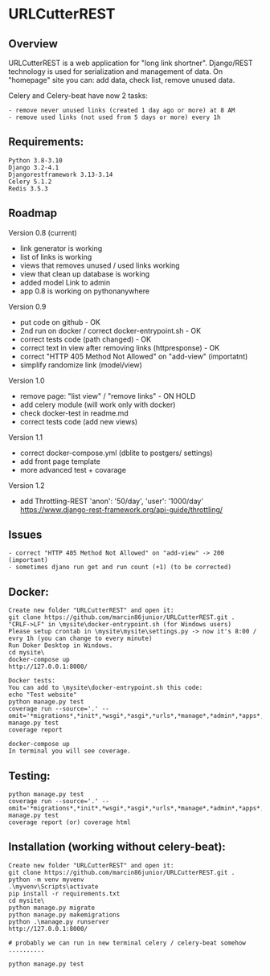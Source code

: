 URLCutterREST
=============

Overview
--------

URLCutterREST is a web application for "long link shortner". 
Django/REST technology is used for serialization and management of data.
On "homepage" site you can: add data, check list, remove unused data.

Celery and Celery-beat have now 2 tasks:

	- remove never unused links (created 1 day ago or more) at 8 AM
	- remove used links (not used from 5 days or more) every 1h

Requirements:
-------------

	Python 3.8-3.10
	Django 3.2-4.1
	Djangorestframework 3.13-3.14
	Celery 5.1.2
	Redis 3.5.3


Roadmap
-------

Version 0.8 (current)
- link generator is working
- list of links is working
- views that removes unused / used links working
- view that clean up database is working
- added model Link to admin
- app 0.8 is working on pythonanywhere

Version 0.9
- put code on github - OK
- 2nd run on docker / correct docker-entrypoint.sh - OK
- correct tests code (path changed) - OK
- correct text in view after removing links (httpresponse) - OK
- correct "HTTP 405 Method Not Allowed" on "add-view" (importatnt)
- simplify randomize link (model/view)

Version 1.0
- remove page: "list view" / "remove links" - ON HOLD
- add celery module (will work only with docker)
- check docker-test in readme.md
- correct tests code (add new views)

Version 1.1
- correct docker-compose.yml (dblite to postgers/ settings)
- add front page template
- more advanced test + covarage

Version 1.2
- add Throttling-REST 'anon': '50/day', 'user': '1000/day'
https://www.django-rest-framework.org/api-guide/throttling/

Issues
------

    - correct "HTTP 405 Method Not Allowed" on "add-view" -> 200 (important)
	- sometimes djano run get and run count (+1) (to be corrected)

Docker:
-------

	Create new folder "URLCutterREST" and open it:
	git clone https://github.com/marcin86junior/URLCutterREST.git .
	"CRLF->LF" in \mysite\docker-entrypoint.sh (for Windows users)   
	Please setup crontab in \mysite\mysite\settings.py -> now it's 8:00 / evry 1h (you can change to every minute)
	Run Doker Desktop in Windows.	
	cd mysite\
	docker-compose up
	http://127.0.0.1:8000/

	Docker tests:
	You can add to \mysite\docker-entrypoint.sh this code:
	echo "Test website"
	python manage.py test
	coverage run --source='.' --omit='*migrations*,*init*,*wsgi*,*asgi*,*urls*,*manage*,*admin*,*apps*,*settings*,*test*,*seriali*' manage.py test
	coverage report
	
	docker-compose up
	In terminal you will see coverage.

Testing:
--------

	python manage.py test
	coverage run --source='.' --omit='*migrations*,*init*,*wsgi*,*asgi*,*urls*,*manage*,*admin*,*apps*,*settings*,*test*,*seriali*' manage.py test
	coverage report (or) coverage html

Installation (working without celery-beat):
-------------

	Create new folder "URLCutterREST" and open it:
	git clone https://github.com/marcin86junior/URLCutterREST.git .
	python -m venv myvenv
	.\myvenv\Scripts\activate
	pip install -r requirements.txt
	cd mysite\
	python manage.py migrate
	python manage.py makemigrations
	python .\manage.py runserver
	http://127.0.0.1:8000/

	# probably we can run in new terminal celery / celery-beat somehow
	..........

	python manage.py test

